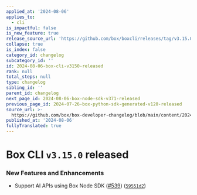 ```yaml
---
applied_at: '2024-08-06'
applies_to:
  - cli
is_impactful: false
is_new_feature: true
release_source_url: 'https://github.com/box/boxcli/releases/tag/v3.15.0'
collapse: true
is_index: false
category_id: changelog
subcategory_id: ''
id: 2024-08-06-box-cli-v3150-released
rank: null
total_steps: null
type: changelog
sibling_id: ''
parent_id: changelog
next_page_id: 2024-08-06-box-node-sdk-v371-released
previous_page_id: 2024-07-26-box-python-sdk-generated-v120-released
source_url: >-
  https://github.com/box/box-developer-changelog/blob/main/content/2024/08-06-box-cli-v3150-released.md
published_at: '2024-08-06'
fullyTranslated: true
---
```

# Box CLI `v3.15.0` released

### New Features and Enhancements

* Support AI APIs using Box Node SDK ([#539][1]) ([`59551d2`][2])

[1]: https://github.com/box/boxcli/issues/539

[2]: https://github.com/box/boxcli/commit/59551d2153549b5a87b2c3fae01eb3089d640c89
